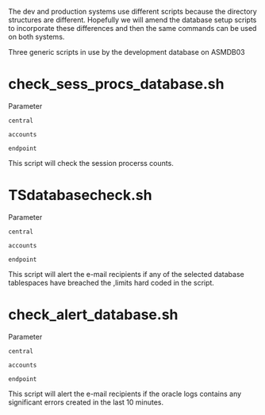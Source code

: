 The dev and production systems use different scripts because the directory structures are different.
Hopefully we will amend the database setup scripts to incorporate these differences and then the same commands can be used on both systems.

Three generic scripts in use by the development database on ASMDB03

check_sess_procs_database.sh
============================


Parameter

    central

    accounts

    endpoint

This script will check the session procerss counts.

TSdatabasecheck.sh
==================


Parameter

    central

    accounts

    endpoint

This script will alert the e-mail recipients if any of the selected database tablespaces have breached the ,limits hard coded in the script.

check_alert_database.sh
=======================


Parameter

    central

    accounts

    endpoint
This script will alert the e-mail recipients if the oracle logs contains any significant errors created in the last 10 minutes.




